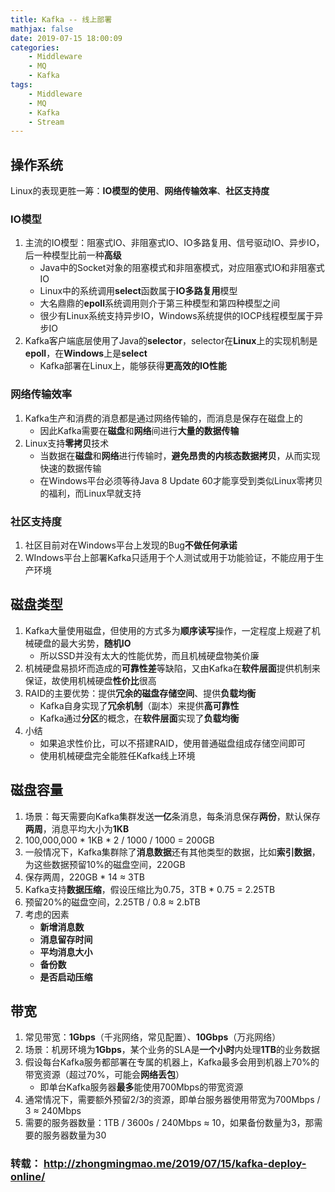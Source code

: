 ```yaml
---
title: Kafka -- 线上部署
mathjax: false
date: 2019-07-15 18:00:09
categories:
    - Middleware
    - MQ
    - Kafka
tags:
    - Middleware
    - MQ
    - Kafka
    - Stream
---
```


## 操作系统
Linux的表现更胜一筹：**IO模型的使用**、**网络传输效率**、**社区支持度**

### IO模型
1. 主流的IO模型：阻塞式IO、非阻塞式IO、IO多路复用、信号驱动IO、异步IO，后一种模型比前一种**高级**
    - Java中的Socket对象的阻塞模式和非阻塞模式，对应阻塞式IO和非阻塞式IO
    - Linux中的系统调用**select**函数属于**IO多路复用**模型
    - 大名鼎鼎的**epoll**系统调用则介于第三种模型和第四种模型之间
    - 很少有Linux系统支持异步IO，Windows系统提供的IOCP线程模型属于异步IO
2. Kafka客户端底层使用了Java的**selector**，selector在**Linux**上的实现机制是**epoll**，在**Windows**上是**select**
    - Kafka部署在Linux上，能够获得**更高效的IO性能**

<!-- more -->

### 网络传输效率
1. Kafka生产和消费的消息都是通过网络传输的，而消息是保存在磁盘上的
    - 因此Kafka需要在**磁盘**和**网络**间进行**大量的数据传输**
2. Linux支持**零拷贝**技术
    - 当数据在**磁盘**和**网络**进行传输时，**避免昂贵的内核态数据拷贝**，从而实现快速的数据传输
    - 在Windows平台必须等待Java 8 Update 60才能享受到类似Linux零拷贝的福利，而Linux早就支持

### 社区支持度
1. 社区目前对在Windows平台上发现的Bug**不做任何承诺**
2. WIndows平台上部署Kafka只适用于个人测试或用于功能验证，不能应用于生产环境

## 磁盘类型
1. Kafka大量使用磁盘，但使用的方式多为**顺序读写**操作，一定程度上规避了机械硬盘的最大劣势，**随机IO**
    - 所以SSD并没有太大的性能优势，而且机械硬盘物美价廉
2. 机械硬盘易损坏而造成的**可靠性差**等缺陷，又由Kafka在**软件层面**提供机制来保证，故使用机械硬盘**性价比**很高
3. RAID的主要优势：提供**冗余的磁盘存储空间**、提供**负载均衡**
    - Kafka自身实现了**冗余机制**（副本）来提供**高可靠性**
    - Kafka通过**分区**的概念，在**软件层面**实现了**负载均衡**
4. 小结
    - 如果追求性价比，可以不搭建RAID，使用普通磁盘组成存储空间即可
    - 使用机械硬盘完全能胜任Kafka线上环境

## 磁盘容量
1. 场景：每天需要向Kafka集群发送**一亿**条消息，每条消息保存**两份**，默认保存**两周**，消息平均大小为**1KB**
2. 100,000,000 * 1KB * 2 / 1000 / 1000 = 200GB
3. 一般情况下，Kafka集群除了**消息数据**还有其他类型的数据，比如**索引数据**，为这些数据预留10%的磁盘空间，220GB
4. 保存两周，220GB * 14 ≈ 3TB
5. Kafka支持**数据压缩**，假设压缩比为0.75，3TB * 0.75 = 2.25TB
6. 预留20%的磁盘空间，2.25TB / 0.8 ≈ 2.bTB
7. 考虑的因素
    - **新增消息数**
    - **消息留存时间**
    - **平均消息大小**
    - **备份数**
    - **是否启动压缩**

## 带宽
1. 常见带宽：**1Gbps**（千兆网络，常见配置）、**10Gbps**（万兆网络）
2. 场景：机房环境为**1Gbps**，某个业务的SLA是**一个小时**内处理**1TB**的业务数据
3. 假设每台Kafka服务都部署在专属的机器上，Kafka最多会用到机器上70%的带宽资源（超过70%，可能会**网络丢包**）
    - 即单台Kafka服务器**最多**能使用700Mbps的带宽资源
4. 通常情况下，需要额外预留2/3的资源，即单台服务器使用带宽为700Mbps / 3 ≈ 240Mbps
5. 需要的服务器数量：1TB / 3600s / 240Mbps ≈ 10，如果备份数量为3，那需要的服务器数量为30

### 转载： http://zhongmingmao.me/2019/07/15/kafka-deploy-online/

<!-- indicate-the-source -->